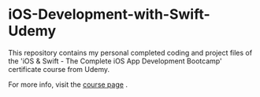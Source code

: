 # iOS-Development-with-Swift-Udemy
This repository contains my personal completed coding and project files of the 'iOS &amp; Swift - The Complete iOS App Development Bootcamp' certificate course from Udemy. 

For more info, visit the <a href="https://www.udemy.com/home/my-courses/learning/">course page</a> .
